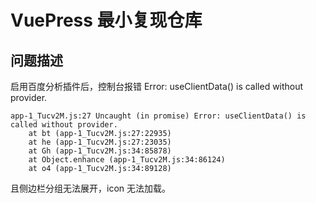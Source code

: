 # VuePress 最小复现仓库

## 问题描述

启用百度分析插件后，控制台报错 Error: useClientData() is called without provider.

```
app-1_Tucv2M.js:27 Uncaught (in promise) Error: useClientData() is called without provider.
    at bt (app-1_Tucv2M.js:27:22935)
    at he (app-1_Tucv2M.js:27:23035)
    at Gh (app-1_Tucv2M.js:34:85878)
    at Object.enhance (app-1_Tucv2M.js:34:86124)
    at o4 (app-1_Tucv2M.js:34:89128)
```

且侧边栏分组无法展开，icon 无法加载。
